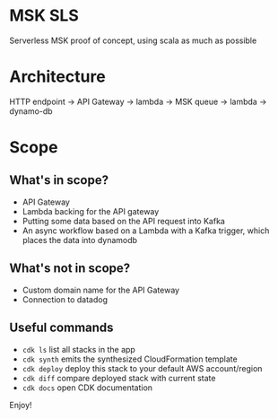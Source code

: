 # MSK SLS
Serverless MSK proof of concept, using scala as much as possible

# Architecture

HTTP endpoint -> API Gateway -> lambda -> MSK queue -> lambda -> dynamo-db

# Scope

## What's in scope?

- API Gateway
- Lambda backing for the API gateway
- Putting some data based on the API request into Kafka
- An async workflow based on a Lambda with a Kafka trigger, which places the data into dynamodb

## What's not in scope?

- Custom domain name for the API Gateway
- Connection to datadog

## Useful commands

 * `cdk ls`          list all stacks in the app
 * `cdk synth`       emits the synthesized CloudFormation template
 * `cdk deploy`      deploy this stack to your default AWS account/region
 * `cdk diff`        compare deployed stack with current state
 * `cdk docs`        open CDK documentation

Enjoy!
